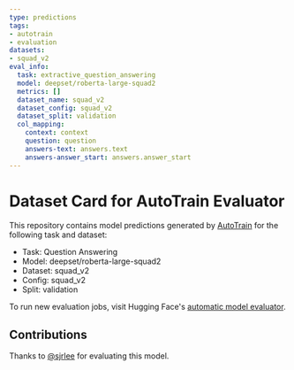 ```yaml
---
type: predictions
tags:
- autotrain
- evaluation
datasets:
- squad_v2
eval_info:
  task: extractive_question_answering
  model: deepset/roberta-large-squad2
  metrics: []
  dataset_name: squad_v2
  dataset_config: squad_v2
  dataset_split: validation
  col_mapping:
    context: context
    question: question
    answers-text: answers.text
    answers-answer_start: answers.answer_start
---
```

# Dataset Card for AutoTrain Evaluator

This repository contains model predictions generated by [AutoTrain](https://huggingface.co/autotrain) for the following task and dataset:

* Task: Question Answering
* Model: deepset/roberta-large-squad2
* Dataset: squad_v2
* Config: squad_v2
* Split: validation

To run new evaluation jobs, visit Hugging Face's [automatic model evaluator](https://huggingface.co/spaces/autoevaluate/model-evaluator).

## Contributions

Thanks to [@sjrlee](https://huggingface.co/sjrlee) for evaluating this model.